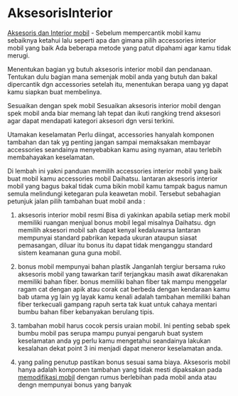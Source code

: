 # AksesorisInterior

<a href="http://www.otokoe.com/berbagai-aksesoris-interior-mobil-lucu-yang-bisa-dijadikan-pilihan/">Aksesoris dan Interior mobil</a> - Sebelum mempercantik mobil kamu sebaiknya ketahui lalu seperti apa dan gimana pilih accessories interior mobil yang baik Ada beberapa metode yang patut dipahami agar kamu tidak merugi.

Menentukan bagian yg butuh aksesoris interior mobil dan pendanaan.
Tentukan dulu bagian mana semenjak mobil anda yang butuh dan bakal dipercantik dgn accessories setelah itu, menentukan berapa uang yg dapat kamu siapkan buat membelinya.

Sesuaikan dengan spek mobil
Sesuaikan aksesoris interior mobil dengan spek mobil anda biar memang lah tepat dan ikuti rangking trend aksesori agar dapat mendapati kategori aksesori dgn versi terkini.

Utamakan keselamatan
Perlu diingat, accessories hanyalah komponen tambahan dan tak yg penting jangan sampai memaksakan membayar accessories seandainya menyebabkan kamu asing nyaman, atau terlebih membahayakan keselamatan.

Di lembah ini yakni panduan memilih accessories interior mobil yang baik buat mobil kamu accessories mobil Daihatsu. lantaran aksesoris interior mobil yang bagus bakal tidak cuma bikin mobil kamu tampak bagus namun semula melindungi ketegaran pula keawetan mobil.
Tersebut sebahagian petunjuk jalan pilih tambahan buat mobil anda :

1. aksesoris interior mobil resmi
Bisa di yakinkan apabila setiap merk mobil memiliki ruangan menjual bonus mobil legal misalnya Daihatsu. dgn memilih aksesori mobil sah dapat kenyal kedaluwarsa lantaran mempunyai standard pabrikan kepada ukuran ataupun siasat pemasangan, diluar itu bonus itu dapat tidak menganggu standard sistem keamanan guna guna mobil.

2. bonus mobil mempunyai bahan plastik
Janganlah tergiur bersama ruko aksesoris mobil yang tawarkan tarif terjangkau masih awat dikarenakan memiliki bahan fiber. bonus memiliki bahan fiber tak mampu menggelar ragam cat dengan apik atau corak cat berbeda dengan kendaraan kamu bab utama yg lain yg layak kamu kenali adalah tambahan memiliki bahan fiber terkecuali gampang rapuh serta tak kuat untuk cahaya mentari bumbu bahan fiber kebanyakan berulang tipis.

3. tambahan mobil harus cocok persis uraian mobil.
Ini penting sebab spek bumbu mobil pas serupa mampu punyai pengaruh buat system keselamatan anda yg perlu kamu mengetahui seandainya lakukan kesalahan dekat point 3 ini menjadi dapat meneror keselamatan anda.

4. yang paling penutup pastikan bonus sesuai sama biaya.
Aksesoris mobil hanya adalah komponen tambahan yang tidak mesti dipaksakan pada <a href="https://interiormobil.joomla.com/2-uncategorised/10-memilih-penjual-resmi-ketika-membeli-aksesoris-interior-mobil">memodifikasi mobil</a> dengan rumus berlebihan pada mobil anda atau dengn mempunyai bonus yang banyak
